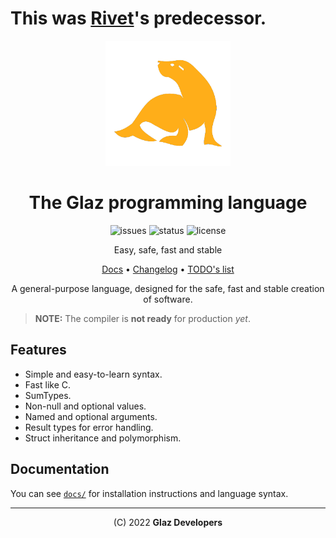 # This was [Rivet](https://github.com/rivet-lang/rivet)'s predecessor.

<div align="center">

<img src="docs/assets/logo.png" alt="Glaz logo" width="200" height="200"/>

# The Glaz programming language

![issues](https://img.shields.io/github/issues/glaz-lang/glaz?style=flat-square)
![status](https://img.shields.io/badge/status-beta-blue?style=flat-square)
![license](https://img.shields.io/github/license/glaz-lang/glaz?style=flat-square)

Easy, safe, fast and stable

[Docs](docs/docs.md) •
[Changelog](CHANGELOG.md) •
[TODO's list](TODO.md)

A general-purpose language, designed for the safe, fast and stable creation
of software.

</div>

> **NOTE:** The compiler is **not ready** for production _yet_.

## Features

* Simple and easy-to-learn syntax.
* Fast like C.
* SumTypes.
* Non-null and optional values.
* Named and optional arguments.
* Result types for error handling.
* Struct inheritance and polymorphism.

## Documentation

You can see [`docs/`](docs/00_getting_started.md) for installation instructions and
language syntax.

* * *

<div align="center">

(C) 2022 **Glaz Developers**

</div>
